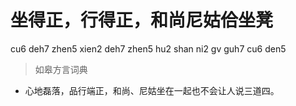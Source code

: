 # 坐得正，行得正，和尚尼姑佮坐凳
cu6 deh7 zhen5 xien2 deh7 zhen5 hu2 shan ni2 gv guh7 cu6 den5
> 如皋方言词典
- 心地磊落，品行端正，和尚、尼姑坐在一起也不会让人说三道四。
